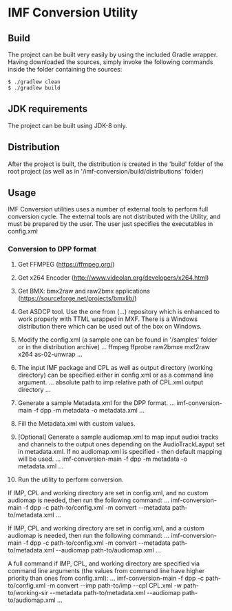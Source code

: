 # IMF Conversion Utility

## Build

The project can be built very easily by using the included Gradle wrapper. Having downloaded the sources, simply invoke the
following commands inside the folder containing the sources:

```
$ ./gradlew clean
$ ./gradlew build
```

## JDK requirements

The project can be built using JDK-8 only.

## Distribution

After the project is built, the distribution is created in the 'build' folder of the root project
(as well as in '/imf-conversion/build/distributions' folder)

## Usage

IMF Conversion utilities uses a number of external tools to perform full conversion cycle.
The external tools are not distributed with the Utility, and must be prepared by the user.
The user just specifies the executables in config.xml

### Conversion to DPP format

1. Get FFMPEG (https://ffmpeg.org/)

2. Get x264 Encoder (http://www.videolan.org/developers/x264.html)

3. Get BMX: bmx2raw and raw2bmx applications (https://sourceforge.net/projects/bmxlib/)

4. Get ASDCP tool. Use the one from (...) repository which is enhanced to work properly with TTML wrapped in MXF.
There is a Windows distribution there which can be used out of the box on Windows.

4. Modify the config.xml (a sample one can be found in '/samples' folder or in the distribution archive)
...
    <externalTools>
        <tool id="ffmpeg">ffmpeg</tool>
        <tool id="ffprobe">ffprobe</tool>
        <tool id="bmx">raw2bmxe</tool>
        <tool id="mxf2raw">mxf2raw</tool>
        <tool id="x264">x264</tool>
        <tool id="asdcp-unwrap">as-02-unwrap</tool>
    </externalTools>
...

5. The input IMF package and CPL as well as output directory (working directory) can be specified either in config.xml or as a command line argument.
...
    <imp>absolute path to imp</imp>
    <cpl>relative path of CPL.xml</cpl>
    <workingDirectory>output directory</workingDirectory>
...

6. Generate a sample Metadata.xml for the DPP format.
...
imf-conversion-main -f dpp -m metadata -o metadata.xml
...

7. Fill the Metadata.xml with custom values.

8. [Optional] Generate a sample audiomap.xml to map input audioi tracks and channels to the output ones depending on the AudioTrackLayput set in metadata.xml.
If no audiomap.xml is specified - then default mapping will be used.
   ...
   imf-conversion-main -f dpp -m metadata -o metadata.xml
   ...

9. Run the utility to perform conversion.

If IMP, CPL and working directory are set in config.xml, and no custom audiomap is needed, then run the following command:
...
imf-conversion-main -f dpp -c path-to/config.xml -m convert --metadata path-to/metadata.xml
...

If IMP, CPL and working directory are set in config.xml, and a custom audiomap is needed, then run the following command:
...
imf-conversion-main -f dpp -c path-to/config.xml -m convert --metadata path-to/metadata.xml --audiomap path-to/audiomap.xml
...

A full command if IMP, CPL, and working directory are specified via command line arguments
(the values from command line have higher priority than ones from config.xml):
...
imf-conversion-main -f dpp -c path-to/config.xml -m convert --imp path-to/imp --cpl CPL.xml -w path-to/working-sir --metadata path-to/metadata.xml --audiomap path-to/audiomap.xml
...